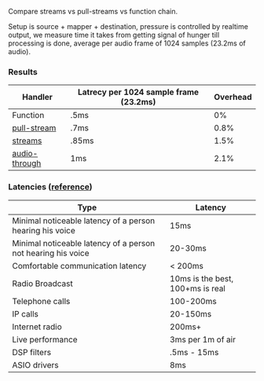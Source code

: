 Compare streams vs pull-streams vs function chain.

Setup is source + mapper + destination, pressure is controlled by realtime output, we measure time it takes from getting signal of hunger till processing is done, average per audio frame of 1024 samples (23.2ms of audio).

### Results

| Handler | Latrecy per 1024 sample frame (23.2ms) | Overhead |
|---|---|---|
| Function | .5ms | 0% |
| [pull-stream](https://github.com/pull-stream/pull-stream) | .7ms | 0.8% |
| [streams](https://nodejs.org/api/stream.html) | .85ms | 1.5% |
| [audio-through](https://github.com/audiojs/audio-through) | 1ms | 2.1% |

### Latencies ([reference](https://en.wikipedia.org/wiki/Latency_(audio)))

| Type | Latency |
|---|---|
| Minimal noticeable latency of a person hearing his voice | 15ms |
| Minimal noticeable latency of a person not hearing his voice | 20-30ms |
| Comfortable communication latency | < 200ms |
| Radio Broadcast | 10ms is the best, 100+ms is real |
| Telephone calls | 100-200ms |
| IP calls | 20-150ms |
| Internet radio | 200ms+ |
| Live performance | 3ms per 1m of air |
| DSP filters | .5ms - 15ms |
| ASIO drivers | 8ms |
